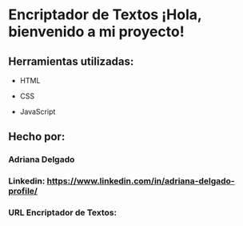 # Encriptador de Textos ¡Hola, bienvenido a mi proyecto!

## Herramientas utilizadas:

* HTML

* CSS

* JavaScript

## Hecho por:

### Adriana Delgado

### Linkedin: https://www.linkedin.com/in/adriana-delgado-profile/
### URL Encriptador de Textos:
